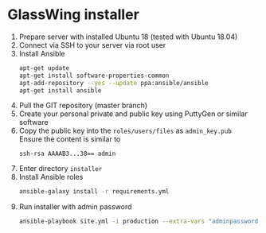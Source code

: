 # GlassWing installer

1. Prepare server with installed Ubuntu 18 (tested with Ubuntu 18.04)
2. Connect via SSH to your server via root user
3. Install Ansible
   ```bash
   apt-get update
   apt-get install software-properties-common
   apt-add-repository --yes --update ppa:ansible/ansible
   apt-get install ansible
   ```
4. Pull the GIT repository (master branch)
5. Create your personal private and public key using PuttyGen or similar software
6. Copy the public key into the <code>roles/users/files</code> as <code>admin_key.pub</code>  
   Ensure the content is similar to
   ```
   ssh-rsa AAAAB3...38== admin
   ```
7. Enter directory <code>installer</code>
8. Install Ansible roles
   ```bash
   ansible-galaxy install -r requirements.yml
   ```
9. Run installer with admin password
   ```bash
   ansible-playbook site.yml -i production --extra-vars "adminpassword=<ADMIN_PASSWORD>"
   ```
